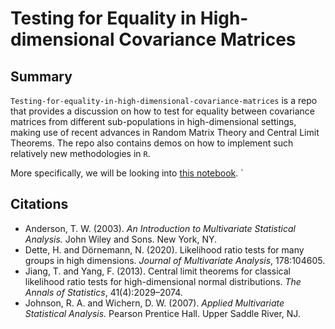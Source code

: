 # Testing for Equality in High-dimensional Covariance Matrices

## Summary

```Testing-for-equality-in-high-dimensional-covariance-matrices``` is a repo that provides a discussion on how to test for equality between covariance matrices from different sub-populations in high-dimensional settings, making use of recent advances in Random Matrix Theory and Central Limit Theorems. The repo also contains demos on how to implement such relatively new methodologies in ```R```.

More specifically, we will be looking into [this notebook](https://github.com/smarinardila/Testing-for-equality-in-high-dimensional-covariance-matrices/blob/main/testing_equality_covariance_matrices.ipynb). 
`
## Citations  

+ Anderson, T. W. (2003). *An Introduction to Multivariate Statistical Analysis.* John Wiley and Sons. New York, NY.
+ Dette, H. and Dörnemann, N. (2020). Likelihood ratio tests for many groups in high dimensions. *Journal of Multivariate Analysis*, 178:104605.
+ Jiang, T. and Yang, F. (2013). Central limit theorems for classical likelihood ratio tests for high-dimensional normal distributions. *The Annals of Statistics*, 41(4):2029–2074.
+ Johnson, R. A. and Wichern, D. W. (2007). *Applied Multivariate Statistical Analysis.* Pearson Prentice Hall. Upper Saddle River, NJ.
